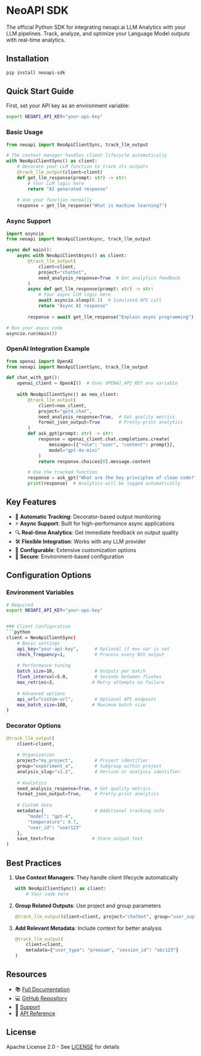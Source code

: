 # NeoAPI SDK

The official Python SDK for integrating neoapi.ai LLM Analytics with your LLM pipelines. Track, analyze, and optimize your Language Model outputs with real-time analytics.

## Installation

```bash
pip install neoapi-sdk
```

## Quick Start Guide

First, set your API key as an environment variable:
```bash
export NEOAPI_API_KEY="your-api-key"
```

### Basic Usage
```python
from neoapi import NeoApiClientSync, track_llm_output

# The context manager handles client lifecycle automatically
with NeoApiClientSync() as client:
    # Decorate your LLM function to track its outputs
    @track_llm_output(client=client)
    def get_llm_response(prompt: str) -> str:
        # Your LLM logic here
        return "AI generated response"
    
    # Use your function normally
    response = get_llm_response("What is machine learning?")
```

### Async Support
```python
import asyncio
from neoapi import NeoApiClientAsync, track_llm_output

async def main():
    async with NeoApiClientAsync() as client:
        @track_llm_output(
            client=client,
            project="chatbot",
            need_analysis_response=True  # Get analytics feedback
        )
        async def get_llm_response(prompt: str) -> str:
            # Your async LLM logic here
            await asyncio.sleep(0.1)  # Simulated API call
            return "Async AI response"
        
        response = await get_llm_response("Explain async programming")

# Run your async code
asyncio.run(main())
```

### OpenAI Integration Example
```python
from openai import OpenAI
from neoapi import NeoApiClientSync, track_llm_output

def chat_with_gpt():
    openai_client = OpenAI()  # Uses OPENAI_API_KEY env variable
    
    with NeoApiClientSync() as neo_client:
        @track_llm_output(
            client=neo_client,
            project="gpt4_chat",
            need_analysis_response=True,  # Get quality metrics
            format_json_output=True       # Pretty-print analytics
        )
        def ask_gpt(prompt: str) -> str:
            response = openai_client.chat.completions.create(
                messages=[{"role": "user", "content": prompt}],
                model="gpt-4o-mini"
            )
            return response.choices[0].message.content

        # Use the tracked function
        response = ask_gpt("What are the key principles of clean code?")
        print(response)  # Analytics will be logged automatically
```

## Key Features

- 🔄 **Automatic Tracking**: Decorator-based output monitoring
- ⚡ **Async Support**: Built for high-performance async applications
- 🔍 **Real-time Analytics**: Get immediate feedback on output quality
- 🛠 **Flexible Integration**: Works with any LLM provider
- 🔧 **Configurable**: Extensive customization options
- 🔐 **Secure**: Environment-based configuration

## Configuration Options

### Environment Variables

```bash
# Required
export NEOAPI_API_KEY="your-api-key"


### Client Configuration
```python
client = NeoApiClientSync(
    # Basic settings
    api_key="your-api-key",      # Optional if env var is set
    check_frequency=1,           # Process every Nth output
    
    # Performance tuning
    batch_size=10,               # Outputs per batch
    flush_interval=5.0,          # Seconds between flushes
    max_retries=3,              # Retry attempts on failure
    
    # Advanced options
    api_url="custom-url",        # Optional API endpoint
    max_batch_size=100,         # Maximum batch size
)
```

### Decorator Options
```python
@track_llm_output(
    client=client,
    
    # Organization
    project="my_project",        # Project identifier
    group="experiment_a",        # Subgroup within project
    analysis_slug="v1.2",        # Version or analysis identifier
    
    # Analytics
    need_analysis_response=True, # Get quality metrics
    format_json_output=True,     # Pretty-print analytics
    
    # Custom data
    metadata={                   # Additional tracking info
        "model": "gpt-4",
        "temperature": 0.7,
        "user_id": "user123"
    },
    save_text=True              # Store output text
)
```

## Best Practices

1. **Use Context Managers**: They handle client lifecycle automatically
   ```python
   with NeoApiClientSync() as client:
       # Your code here
   ```

2. **Group Related Outputs**: Use project and group parameters
   ```python
   @track_llm_output(client=client, project="chatbot", group="user_support")
   ```

3. **Add Relevant Metadata**: Include context for better analysis
   ```python
   @track_llm_output(
       client=client,
       metadata={"user_type": "premium", "session_id": "abc123"}
   )
   ```

## Resources

- 📚 [Full Documentation](https://www.neoapi.ai/docs)
- 💻 [GitHub Repository](https://github.com/neoapi-ai/neoapi-python)
- 🤝 [Support](mailto:hello@neoapi.ai)
- 📝 [API Reference](https://www.neoapi.ai/docs/api)

## License

Apache License 2.0 - See [LICENSE](LICENSE) for details
